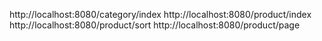 http://localhost:8080/category/index
http://localhost:8080/product/index
http://localhost:8080/product/sort
http://localhost:8080/product/page